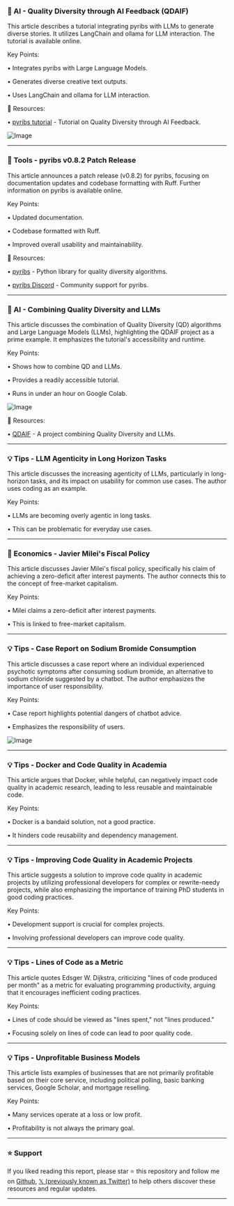 ### 🤖 AI - Quality Diversity through AI Feedback (QDAIF)

This article describes a tutorial integrating pyribs with LLMs to generate diverse stories.  It utilizes LangChain and ollama for LLM interaction. The tutorial is available online.


Key Points:

• Integrates pyribs with Large Language Models.

• Generates diverse creative text outputs.


• Uses LangChain and ollama for LLM interaction.


🔗 Resources:

• [pyribs tutorial](https://docs.pyribs.org/en/stable/tutorials/qdaif.html) - Tutorial on Quality Diversity through AI Feedback.

![Image](https://pbs.twimg.com/media/GyMuIDoa0AAu2nX?format=png&name=small)


---
### 🚀 Tools - pyribs v0.8.2 Patch Release

This article announces a patch release (v0.8.2) for pyribs, focusing on documentation updates and codebase formatting with Ruff.  Further information on pyribs is available online.

Key Points:

• Updated documentation.

• Codebase formatted with Ruff.


• Improved overall usability and maintainability.


🔗 Resources:

• [pyribs](https://pyribs.org) -  Python library for quality diversity algorithms.

• [pyribs Discord](https://discord.gg/QxhcJSqZ8G) - Community support for pyribs.



---
### 🤖 AI - Combining Quality Diversity and LLMs

This article discusses the combination of Quality Diversity (QD) algorithms and Large Language Models (LLMs), highlighting the QDAIF project as a prime example.  It emphasizes the tutorial's accessibility and runtime.


Key Points:

• Shows how to combine QD and LLMs.

• Provides a readily accessible tutorial.


• Runs in under an hour on Google Colab.


![Image](https://pbs.twimg.com/media/GyMvpuUaEAQqHur?format=png&name=small)

🔗 Resources:

• [QDAIF](https://qdaif.github.io) - A project combining Quality Diversity and LLMs.


---
### 💡 Tips - LLM Agenticity in Long Horizon Tasks

This article discusses the increasing agenticity of LLMs, particularly in long-horizon tasks, and its impact on usability for common use cases.  The author uses coding as an example.

Key Points:

• LLMs are becoming overly agentic in long tasks.

• This can be problematic for everyday use cases.



---
### 🤖 Economics - Javier Milei's Fiscal Policy

This article discusses Javier Milei's fiscal policy, specifically his claim of achieving a zero-deficit after interest payments.  The author connects this to the concept of free-market capitalism.

Key Points:

• Milei claims a zero-deficit after interest payments.

• This is linked to free-market capitalism.



---
### 💡 Tips - Case Report on Sodium Bromide Consumption

This article discusses a case report where an individual experienced psychotic symptoms after consuming sodium bromide, an alternative to sodium chloride suggested by a chatbot.  The author emphasizes the importance of user responsibility.

Key Points:

• Case report highlights potential dangers of chatbot advice.

• Emphasizes the responsibility of users.


![Image](https://pbs.twimg.com/media/Gx2wyY1XoAAKZ48?format=jpg&name=900x900)


---
### 💡 Tips - Docker and Code Quality in Academia

This article argues that Docker, while helpful, can negatively impact code quality in academic research, leading to less reusable and maintainable code.


Key Points:

• Docker is a bandaid solution, not a good practice.

• It hinders code reusability and dependency management.



---
### 💡 Tips - Improving Code Quality in Academic Projects

This article suggests a solution to improve code quality in academic projects by utilizing professional developers for complex or rewrite-needy projects, while also emphasizing the importance of training PhD students in good coding practices.


Key Points:

• Development support is crucial for complex projects.

•  Involving professional developers can improve code quality.



---
### 💡 Tips - Lines of Code as a Metric

This article quotes Edsger W. Dijkstra, criticizing "lines of code produced per month" as a metric for evaluating programming productivity, arguing that it encourages inefficient coding practices.


Key Points:

• Lines of code should be viewed as "lines spent," not "lines produced."

•  Focusing solely on lines of code can lead to poor quality code.



---
### 💡 Tips - Unprofitable Business Models

This article lists examples of businesses that are not primarily profitable based on their core service, including political polling, basic banking services, Google Scholar, and mortgage reselling.

Key Points:

• Many services operate at a loss or low profit.

• Profitability is not always the primary goal.


---

### ⭐️ Support

If you liked reading this report, please star ⭐️ this repository and follow me on [Github](https://github.com/Drix10), [𝕏 (previously known as Twitter)](https://x.com/DRIX_10_) to help others discover these resources and regular updates.

---